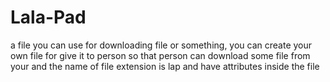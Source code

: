 # Lala-Pad
a file you can use for downloading file or something, you can create your own file for give it to person so that person can download some file from your and the name of file extension is lap and have attributes inside the file
